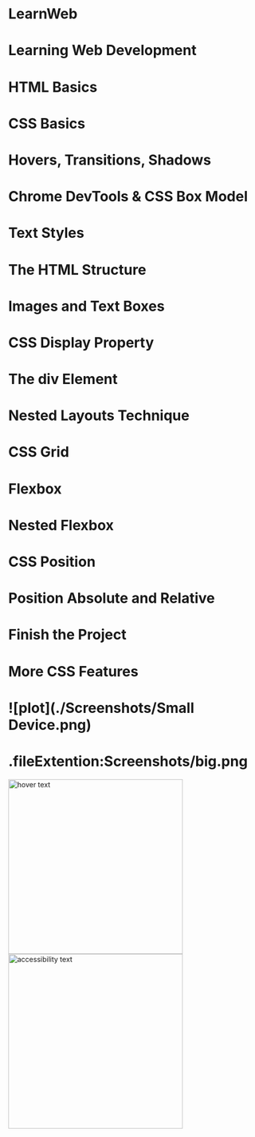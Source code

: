 # LearnWeb
# Learning Web Development 
# HTML Basics
# CSS Basics
# Hovers, Transitions, Shadows
# Chrome DevTools & CSS Box Model
# Text Styles
# The HTML Structure
# Images and Text Boxes
# CSS Display Property
# The div Element
# Nested Layouts Technique
# CSS Grid
# Flexbox
# Nested Flexbox
# CSS Position
# Position Absolute and Relative
# Finish the Project
# More CSS Features
# ![plot](./Screenshots/Small Device.png)
# .fileExtention:Screenshots/big.png
<p>
  <img src="Screenshots/Small Device.png" width="350" title="hover text">
  <img src="Screenshots/Medium.png" width="350" alt="accessibility text">
</p>